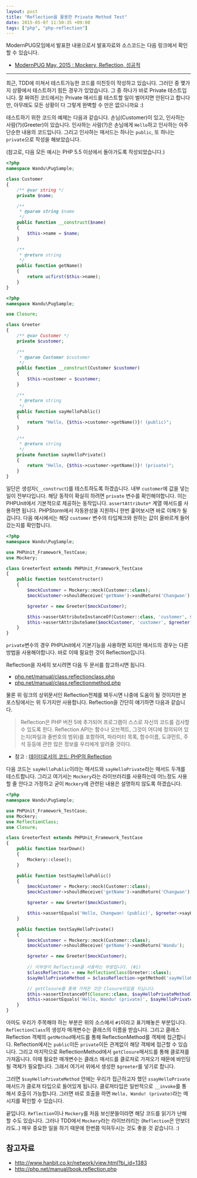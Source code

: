 ```yaml
---
layout: post
title: "Reflection을 활용한 Private Method Test"
date: 2015-05-07 11:50:35 +09:00
tags: ["php", "php-reflection"]
---
```


ModernPUG모임에서 발표한 내용으로서 발표자료와 소스코드는 다음 링크에서 확인할 수 있습니다.

- [ModernPUG May, 2015 : Mockery, Reflection, 성공적](https://github.com/ModernPUG/meetup/tree/master/2015_05/01_Mockery_Reflection_Successful)

---

최근, TDD에 미쳐서 테스트가능한 코드를 미친듯이 작성하고 있습니다. 그러던 중 몇가지 상황에서 테스트하기 힘든 경우가
있었습니다. 그 중 하나가 바로 Private 테스트입니다. 잘 짜여진 코드에서는 Private 매서드를 테스트할 일이 벌어지면
안된다고 합니다만, 아무래도 모든 상황이 다 그렇게 완벽할 수 만은 없으니까요 :)

테스트하기 위한 코드의 예제는 다음과 같습니다. 손님(Customer)이 있고, 인사하는 사람(?)(Greeter)이 있습니다. 인사하는
사람(?)은 손님에게 `Hello`하고 인사하는 아주 단순한 내용의 코드입니다. 그리고 인사하는 매서드는 하나는 `public`, 또
하나는 `private`으로 작성을 해보았습니다.

(참고로, 다음 모든 예시는 PHP 5.5 이상에서 돌아가도록 작성되었습니다.)

```php
<?php
namespace Wandu\PugSample;

class Customer
{
    /** @var string */
    private $name;

    /**
     * @param string $name
     */
    public function __construct($name)
    {
        $this->name = $name;
    }

    /**
     * @return string
     */
    public function getName()
    {
        return ucfirst($this->name);
    }
}
```

```php
<?php
namespace Wandu\PugSample;

use Closure;

class Greeter
{
    /** @var Customer */
    private $customer;

    /**
     * @param Customer $customer
     */
    public function __construct(Customer $customer)
    {
        $this->customer = $customer;
    }

    /**
     * @return string
     */
    public function sayHelloPublic()
    {
        return "Hello, {$this->customer->getName()}! (public)";
    }

    /**
     * @return string
     */
    private function sayHelloPrivate()
    {
        return "Hello, {$this->customer->getName()}! (private)";
    }
}
```

일단은 생성자(`__construct`)를 테스트하도록 하겠습니다. 내부 `customer`에 값을 넣는 일이 전부다입니다. 해당 동작이
확실히 하려면 `private` 변수를 확인해야합니다. 이는 PHPUnit에서 기본적으로 제공하는 동작입니다. `assertAttribute*`
계열 매서드를 사용하면 됩니다. PHPStorm에서 자동완성을 지원하니 한번 훑어보시면 바로 이해가 될겁니다. 다음 예시에서는
해당 `customer` 변수의 타입체크와 원하는 값이 올바르게 들어갔는지를 확인합니다.

```php
<?php
namespace Wandu\PugSample;

use PHPUnit_Framework_TestCase;
use Mockery;

class GreeterTest extends PHPUnit_Framework_TestCase
{
    public function testConstructor()
    {
        $mockCustomer = Mockery::mock(Customer::class);
        $mockCustomer->shouldReceive('getName')->andReturn('Changwan');

        $greeter = new Greeter($mockCustomer);

        $this->assertAttributeInstanceOf(Customer::class, 'customer', $greeter);
        $this->assertAttributeSame($mockCustomer, 'customer', $greeter);
    }
}
```

`private`변수의 경우 PHPUnit에서 기본기능을 사용하면 되지만 매서드의 경우는 다른 방법을 사용해야합니다. 바로 이때
필요한 것이 Reflection입니다.

Reflection을 자세히 보시려면 다음 두 문서를 참고하시면 됩니다.

- [php.net/manual/class.reflectionclass.php](http://php.net/manual/class.reflectionclass.php)
- [php.net/manual/class.reflectionmethod.php](http://php.net/manual/class.reflectionmethod.php)

물론 위 링크의 상위문서인 Reflection전체를 봐두시면 나중에 도움이 될 것이지만 본 포스팅에서는 위 두가지만 사용합니다.
Reflection을 간단히 얘기하면 다음과 같습니다.


> Reflection은 PHP 버전 5에 추가되어 프로그램이 스스로 자신의 코드를 검사할 수 있도록 한다. Reflection API는 함수나
> 오브젝트, 그것이 어디에 정의되어 있는지(파일과 줄번호의 범위)를 포함하여, 파라미터 목록, 함수이름, 도큐먼트, 주석
> 등등에 관한 많은 정보를 우리에게 알려줄 것이다. 

- 참고 : [데이터로서의 코드: PHP의 Reflection](http://www.hanbit.co.kr/network/view.html?bi_id=1383)

다음 코드는 `sayHelloPublic`이라는 매서드와 `sayHelloPrivate`라는 매서드 두개를 테스트합니다. 그리고 여기서는
`Mockery`라는 라이브러리를 사용하는데 어느정도 사용할 줄 안다고 가정하고 굳이 `Mockery`에 관련된 내용은 설명하지
않도록 하겠습니다.

```php
<?php
namespace Wandu\PugSample;

use PHPUnit_Framework_TestCase;
use Mockery;
use ReflectionClass;
use Closure;

class GreeterTest extends PHPUnit_Framework_TestCase
{
    public function tearDown()
    {
        Mockery::close();
    }

    public function testSayHelloPublic()
    {
        $mockCustomer = Mockery::mock(Customer::class);
        $mockCustomer->shouldReceive('getName')->andReturn('Changwan');

        $greeter = new Greeter($mockCustomer);

        $this->assertEquals('Hello, Changwan! (public)', $greeter->sayHelloPublic());
    }

    public function testSayHelloPrivate()
    {
        $mockCustomer = Mockery::mock(Customer::class);
        $mockCustomer->shouldReceive('getName')->andReturn('Wandu');

        $greeter = new Greeter($mockCustomer);
        
        // 이부분이 Reflection을 사용하는 부분입니다. (#1)
        $classReflection = new ReflectionClass(Greeter::class);
        $sayHelloPrivateMethod = $classReflection->getMethod('sayHelloPrivate')->getClosure($greeter);

        // getClosure를 통해 가져온 것은 Closure타입을 지닙니다.
        $this->assertInstanceOf(Closure::class, $sayHelloPrivateMethod); 
        $this->assertEquals('Hello, Wandu! (private)', $sayHelloPrivateMethod->__invoke());
    }
}
```

아마도 우리가 주목해야 하는 부분은 위의 소스에서 `#1`이라고 표기해놓은 부분입니다. `ReflectionClass`의 생성자
매개변수는 클래스의 이름을 받습니다. 그리고 클래스 Reflection 객체의 `getMethod`매서드를 통해 ReflectionMethod를
객체에 접근합니다. Reflection에서는 `public`이든 `private`이든 관계없이 해당 객체에 접근할 수 있습니다. 그리고
마지막으로 ReflectionMethod에서 `getClosure`매서드를 통해 클로져를 가져옵니다. 이때 필요한 매개변수는 클래스 매서드를
클로져로 가져오기 때문에 바인딩될 객체가 필요합니다. 그래서 여기서 위에서 생성한 `$greeter`를 넣기로 합니다.

그러면 `$sayHelloPrivateMethod` 안에는 우리가 접근하고자 했던 `ssayHelloPrivate` 매서드가 클로져 타입으로 들어있게
됩니다. 클로져타입은 일반적으로 `__invoke`를 통해서 호출이 가능합니다. 그러면 바로 호출을 하면
`Hello, Wandu! (private)`라는 메시지를 확인할 수 있습니다.

끝입니다. `Reflection`이나 `Mockery`를 처음 보신분들이라면 해당 코드를 읽기가 난해할 수도 있습니다. 그러나 TDD에서
`Mockery`라는 라이브러리는 (`Reflection`은 안보더라도..) 매우 중요한 일을 하기 때문에 한번쯤 익혀두시는 것도 좋을 것
같습니다. :)

## 참고자료

- http://www.hanbit.co.kr/network/view.html?bi_id=1383
- http://php.net/manual/book.reflection.php
